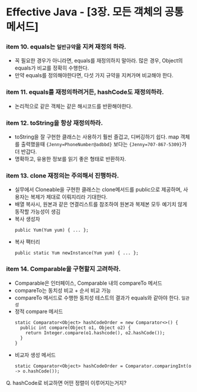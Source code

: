 # Effective Java - [3장. 모든 객체의 공통 메서드]

### item 10. equals는 `일반규약`을 지켜 재정의 하라.
- 꼭 필요한 경우가 아니라면, equals를 재정의하지 말아라. 많은 경우, Object의 equals가 비교를 정확히 수행한다.
- 만약 equals를 정의해야한다면, 다섯 가지 규약을 지켜가며 비교해야 한다.

### item 11. equals를 재정의하려거든, hashCode도 재정의하라.
- 논리적으로 같은 객체는 같은 해시코드를 반환해야한다.

### item 12. toString을 항상 재정의하라.
- toString을 잘 구현한 클래스는 사용하기 훨씬 즐겁고, 디버깅하기 쉽다.
  map 객체를 출력했을때 `{Jenny=PhoneNumber@adbbd}` 보다는 `{Jenny=707-867-5309}`가 더 반갑다.
 - 명확하고, 유용한 정보를 읽기 좋은 형태로 반환하자.

### item 13. clone 재정의는 주의해서 진행하라.
- 실무에서 Cloneable을 구현한 클래스는 clone메서드를 public으로 제공하며, 사용자는 복제가 제대로 이뤄지리라 기대한다.
- 배열 복사시, 원본과 같은 연결리스트를 참조하여 원본과 복제본 모두 예기치 않게 동작할 가능성이 생김
- 복사 생성자
  ```
  public Yum(Yum yum) { ... };
  ```
- 복사 팩터리
  ```
  public static Yum newInstance(Yum yum) { ... };  
  ```

### item 14. Comparable을 구현할지 고려하라.
- Comparable은 인터페이스, Comparable 내의 compareTo 메서드
- compareTo는 동치성 비교 + 순서 비교 가능
- compareTo 메서드로 수행한 동치성 테스트의 결과가 equals와 같아야 한다. `일관성`
- 정적 compare 메서드
  ```
  static Comparator<Object> hashCodeOrder = new Comparator<>() {
    public int compare(Object o1, Object o2) {
      return Integer.compare(o1.hashcode(), o2.hashCode());
    }
  }
  ```
- 비교자 생성 메서드
  ```
  static Comparator<Object> hashCodeOrder = Comparator.comparingInt(o -> o.hashCode());
  ```
Q. hashCode로 비교하면 어떤 정렬이 이루어지는거지?
